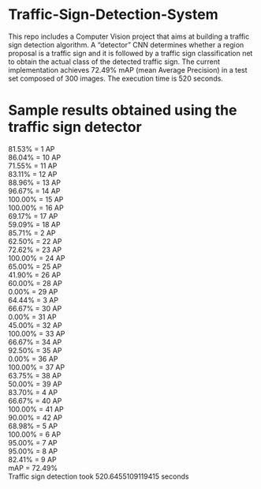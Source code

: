 # Traffic-Sign-Detection-System

This repo includes a Computer Vision project that aims at building a traffic sign detection algorithm. A “detector” CNN determines whether a region proposal is a traffic sign and it is followed by a traffic sign classification net to obtain the actual class of the detected traffic sign. The current implementation achieves 72.49% mAP (mean Average Precision) in a test set composed of 300 images. The execution time is 520 seconds.

# Sample results obtained using the traffic sign detector
81.53% = 1 AP  
86.04% = 10 AP  
71.55% = 11 AP  
83.11% = 12 AP  
88.96% = 13 AP  
96.67% = 14 AP  
100.00% = 15 AP  
100.00% = 16 AP  
69.17% = 17 AP  
59.09% = 18 AP  
85.71% = 2 AP  
62.50% = 22 AP  
72.62% = 23 AP  
100.00% = 24 AP  
65.00% = 25 AP  
41.90% = 26 AP  
60.00% = 28 AP  
0.00% = 29 AP  
64.44% = 3 AP  
66.67% = 30 AP  
0.00% = 31 AP  
45.00% = 32 AP  
100.00% = 33 AP  
66.67% = 34 AP  
92.50% = 35 AP  
0.00% = 36 AP  
100.00% = 37 AP  
63.75% = 38 AP  
50.00% = 39 AP  
83.70% = 4 AP  
66.67% = 40 AP  
100.00% = 41 AP  
90.00% = 42 AP  
68.98% = 5 AP  
100.00% = 6 AP  
95.00% = 7 AP  
95.00% = 8 AP  
82.41% = 9 AP  
mAP = 72.49%  
Traffic sign detection took 520.6455109119415 seconds  

